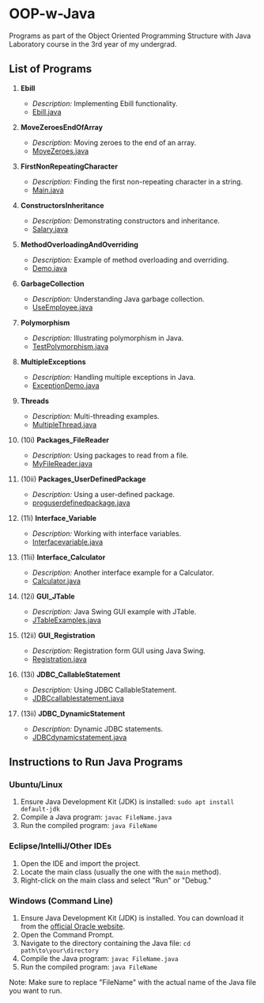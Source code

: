 # OOP-w-Java
Programs as part of the Object Oriented Programming Structure with Java Laboratory course in the 3rd year of my undergrad.

## List of Programs

1. **Ebill**
    - *Description:* Implementing Ebill functionality.
    - [Ebill.java](Ebill.java)

2. **MoveZeroesEndOfArray**
    - *Description:* Moving zeroes to the end of an array.
    - [MoveZeroes.java](MoveZeroes.java)

3. **FirstNonRepeatingCharacter**
    - *Description:* Finding the first non-repeating character in a string.
    - [Main.java](Main.java)

4. **ConstructorsInheritance**
    - *Description:* Demonstrating constructors and inheritance.
    - [Salary.java](Salary.java)

5. **MethodOverloadingAndOverriding**
    - *Description:* Example of method overloading and overriding.
    - [Demo.java](Demo.java)

6. **GarbageCollection**
    - *Description:* Understanding Java garbage collection.
    - [UseEmployee.java](UseEmployee.java)

7. **Polymorphism**
    - *Description:* Illustrating polymorphism in Java.
    - [TestPolymorphism.java](TestPolymorphism.java)

8. **MultipleExceptions**
    - *Description:* Handling multiple exceptions in Java.
    - [ExceptionDemo.java](ExceptionDemo.java)

9. **Threads**
    - *Description:* Multi-threading examples.
    - [MultipleThread.java](MultipleThread.java)

10. (10i) **Packages_FileReader**
    - *Description:* Using packages to read from a file.
    - [MyFileReader.java](MyFileReader.java)

11. (10ii) **Packages_UserDefinedPackage**
    - *Description:* Using a user-defined package.
    - [proguserdefinedpackage.java](proguserdefinedpackage.java)

12. (11i) **Interface_Variable**
    - *Description:* Working with interface variables.
    - [Interfacevariable.java](Interfacevariable.java)

13. (11ii) **Interface_Calculator**
    - *Description:* Another interface example for a Calculator.
    - [Calculator.java](Calculator.java)

14. (12i) **GUI_JTable**
    - *Description:* Java Swing GUI example with JTable.
    - [JTableExamples.java](JTableExamples.java)

15. (12ii) **GUI_Registration**
    - *Description:* Registration form GUI using Java Swing.
    - [Registration.java](Registration.java)

16. (13i) **JDBC_CallableStatement**
    - *Description:* Using JDBC CallableStatement.
    - [JDBCcallablestatement.java](JDBCcallablestatement.java)

17. (13ii) **JDBC_DynamicStatement**
    - *Description:* Dynamic JDBC statements.
    - [JDBCdynamicstatement.java](JDBCdynamicstatement.java)

## Instructions to Run Java Programs

### Ubuntu/Linux

1. Ensure Java Development Kit (JDK) is installed: `sudo apt install default-jdk`
2. Compile a Java program: `javac FileName.java`
3. Run the compiled program: `java FileName`

### Eclipse/IntelliJ/Other IDEs

1. Open the IDE and import the project.
2. Locate the main class (usually the one with the `main` method).
3. Right-click on the main class and select "Run" or "Debug."

### Windows (Command Line)

1. Ensure Java Development Kit (JDK) is installed. You can download it from the [official Oracle website](https://www.oracle.com/java/technologies/javase-downloads.html).
2. Open the Command Prompt.
3. Navigate to the directory containing the Java file: `cd path\to\your\directory`
4. Compile the Java program: `javac FileName.java`
5. Run the compiled program: `java FileName`

Note: Make sure to replace "FileName" with the actual name of the Java file you want to run.
